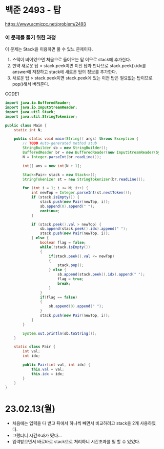 # 백준 2493 - 탑
https://www.acmicpc.net/problem/2493

### 이 문제를 풀기 위한 과정
이 문제는 Stack을 이용하면 풀 수 있느 문제이다.
1. 스택이 비어있으면 처음으로 들어오는 탑 이므로 stack에 추가한다.
2. 만약 새로운 탑 < stack.peek이면 이전 탑과 만나므로 stack.peek().idx를 answer에 저장하고 stack에 새로운 탑의 정보를 추가한다.
3. 새로운 탑 > stack.peek이면 stack.peek에 있는 이전 탑은 필요없는 탑이므로 pop()해서 버려준다.

CODE1
```java
import java.io.BufferedReader;
import java.io.InputStreamReader;
import java.util.Stack;
import java.util.StringTokenizer;

public class Main {
	static int N;

	public static void main(String[] args) throws Exception {
		// TODO Auto-generated method stub
		StringBuilder sb = new StringBuilder();
		BufferedReader br = new BufferedReader(new InputStreamReader(System.in));
		N = Integer.parseInt(br.readLine());

		int[] ans = new int[N + 1];

		Stack<Pair> stack = new Stack<>();
		StringTokenizer st = new StringTokenizer(br.readLine());

		for (int i = 1; i <= N; i++) {
			int newTop = Integer.parseInt(st.nextToken());
			if (stack.isEmpty()) {
				stack.push(new Pair(newTop, i));
				sb.append(0).append(" ");
				continue;
			}

			if (stack.peek().val > newTop) {
				sb.append(stack.peek().idx).append(" ");
				stack.push(new Pair(newTop, i));
			} else {
				boolean flag = false;
				while(!stack.isEmpty())
				{
					if(stack.peek().val <= newTop)
					{
						stack.pop();
					} else {
						sb.append(stack.peek().idx).append(" ");
						flag = true;
						break;
					}
				}
				if(flag == false)
				{
					sb.append(0).append(" ");					
				}
				stack.push(new Pair(newTop, i));
			}
		}

		System.out.println(sb.toString());
	}

	static class Pair {
		int val;
		int idx;

		public Pair(int val, int idx) {
			this.val = val;
			this.idx = idx;
		}
	}
}
```

# 23.02.13(월)
* 처음에는 입력을 다 받고 뒤에서 하나씩 빼면서 비교하려고 stack을 2개 사용하였다.
* 그랬더니 시간초과가 떴다... 
* 입력받으면서 바로바로 stack으로 처리하니 시간초과를 필 할 수 있었다.
